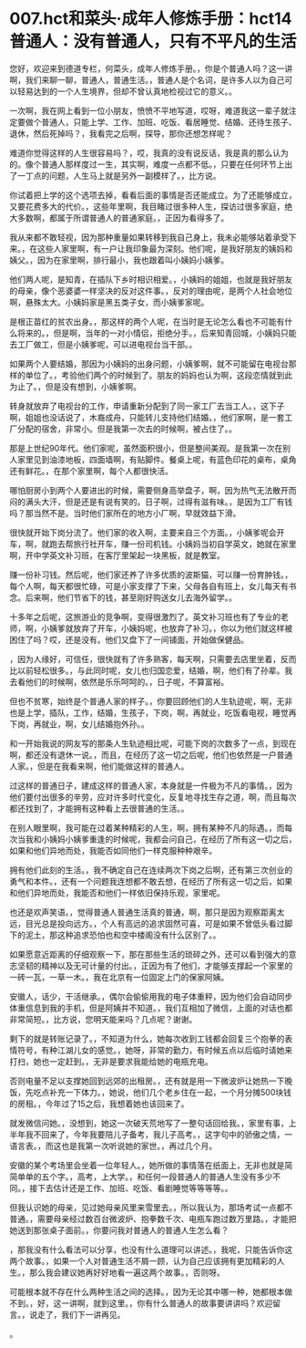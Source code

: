 # 007.hct和菜头·成年人修炼手册：hct14 普通人：没有普通人，只有不平凡的生活

您好，欢迎来到德道专栏，何菜头，成年人修炼手册。，你是个普通人吗？这一讲啊，我们来聊一聊，普通人，普通生活。，普通人是个名词，是许多人以为自己可以轻易达到的一个人生境界，但却不曾认真地检视过它的意义。。

一次啊，我在网上看到一位小朋友，愤愤不平地写道，哎呀，难道我这一辈子就注定要做个普通人，只能上学、工作、加班、吃饭、看居睡觉、结婚、还待生孩子、退休，然后死掉吗？，我看完之后啊，探导，那你还想怎样呢？

难道你觉得这样的人生很容易吗？，哎，我真的没有说反话，我是真的那么认为的。像个普通人那样度过一生，其实啊，难度一点都不低。，只要在任何环节上出了一丁点的问题，人生马上就是另外一副模样了。，比方说。

你试着把上学的这个选项去掉，看看后面的事情是否还能成立。为了还能够成立，又要花费多大的代价。，这些年里啊，我目睹过很多种人生，探访过很多家庭，绝大多数啊，都属于所谓普通人的普通家庭。，正因为看得多了。

我从来都不敢轻视，因为那种重量如果转移到我自己身上，我未必能够站着承受下来。，在这些人家里啊，有一户让我印象最为深刻。他们呢，是我好朋友的姨妈和姨父。，因为在家里啊，排行最小，我也跟着叫小姨妈小姨爹。

他们两人呢，是知青，在插队下乡时相识相爱。，小姨妈的姐姐，也就是我好朋友的母亲，像个恶婆婆一样坚决的反对这件事。，反对的理由呢，是两个人社会地位啊，悬殊太大。小姨妈家是黑五类子女，而小姨爹家呢。

是根正苗红的贫农出身。，那这样的两个人呢，在当时是无论怎么看也不可能有什么将来的。，但是啊，当年的一对小情侣，拒绝分手。，后来知青回城，小姨妈只能去工厂做工，但是小姨爹呢，可以进电视台当干部。。

如果两个人要结婚，那因为小姨妈的出身问题，小姨爹啊，就不可能留在电视台那样的单位了。，考验他们两个的时候到了。朋友的妈妈也认为啊，这段恋情就到此为止了。，但是没有想到，小姨爹啊。

转身就放弃了电视台的工作，申请重新分配到了同一家工厂去当工人。，这下子啊，姐姐也没话说了，木裔成舟，只能转儿支持他们结婚。，他们家啊，是一套工厂分配的宿舍，非常小。但是我第一次去的时候啊，被占住了。。

那是上世纪90年代。他们家呢，虽然面积很小，但是整间美观。是我第一次在别人家里见到油漆地板，四面墙啊，有贴脚件。餐桌上呢，有蓝色印花的桌布，桌角还有鲜花。，在那个家里啊，每个人都很快活。

哪怕厨房小到两个人要进出的时候，需要侧身高举盘子，啊，因为热气无法散开而闷的满头大汗，但是还是有说有笑的。日子啊，过得有滋有味。，是因为工厂有钱吗？那当然不是。当时他们家所在的地方小厂啊，早就效益下滑。

很快就开始下岗分流了。他们家的收入啊，主要来自三个方面。，小姨爹呢会开车，啊，就跑去帮旅行社开车，赚一份司机钱。小姨妈当初自学英文，她就在家里啊，开中学英文补习班，在客厅里架起一块黑板，就是教室。

赚一份补习钱。然后呢，他们家还养了许多优质的波斯猫，可以赚一份育肿钱。，每个人啊，每天都很忙碌，可是小家支撑了下来，父母各自有班上，女儿每天有书念。后来啊，他们节省下的钱，甚至刚好购送女儿去海外留学。。

十多年之后呢，这旅游业的竞争啊，变得很激烈了。英文补习班也有了专业的老师，啊，小姨爹就放弃了开车，小姨妈呢，也放弃了补习。，你以为他们就这样被困住了吗？哎，还是没有。他们又盘下了一间铺面，开始做保健品。

，因为人缘好，可信任，很快就有了许多熟客，每天啊，只需要去店里坐着，反而比以前轻松很多。，与此同时呢，女儿也归国恋爱，结婚，啊，他们有了孙辈。我去看他们的时候啊，依然是乐乐呵呵的。，日子呢，不算富裕。

但也不贫寒，始终是个普通人家的样子。，你要回顾他们的人生轨迹呢，啊，无非也是上学，插队，工作，结婚，生孩子，下岗，啊，再就业，吃饭看电视，睡觉再下岗，再就业，啊，女儿结婚抱外孙。。

和一开始我说的网友写的那条人生轨迹相比呢，可能下岗的次数多了一点，到现在啊，都还没有退休一说。，而且，在经历了这一切之后呢，他们也依然是一户普通人家。，但是在我看来啊，他们能做这样的普通人。

过这样的普通日子，建成这样的普通人家，本身就是一件极为不凡的事情。，因为他们要付出很多的辛劳，应对许多时代变化，反复地寻找生存之道，啊，而且每次都还找到了，才能拥有这种看上去很普通的生活。。

在别人眼里啊，我可能在过着某种精彩的人生，啊，拥有某种不凡的际遇。，而每次当我和小姨妈小姨爹重逢的时候呢，我都会问自己，在经历了所有这一切之后，如果和他们异地而处，我能否如同他们一样克服种种艰辛。

拥有他们此刻的生活。，我不确定自己在连续两次下岗之后啊，还有第三次创业的勇气和本件。，还有一个问题我连想都不敢去想，在经历了所有这一切之后，如果和他们异地而处，我能否和他们一样依旧保持乐观，家里呢。

也还是欢声笑语。，觉得普通人普通生活真的普通，啊，那只是因为观察距离太远，目光总是投向远方。，个人有高远的追求固然可喜，可是如果不曾低头看过脚下的泥土，那这种追求恐怕也和空中楼阁没有什么区别了。。

如果愿意近距离的仔细观察一下，那在那些生活的琐碎之外，还可以看到强大的意志坚韧的精神以及无可计量的付出。，正因为有了他们，才能够支撑起一个家里的一砖一瓦，一草一木。，我在北京有一位固定上门的保家阿姨。

安徽人，话少，干活继承。，偶尔会偷偷用我的电子体重秤，因为他们会自动同步体重信息到我的手机，但是阿姨并不知道。，我们互相加了微信，上面的对话也都非常简短。，比方说，您明天能来吗？几点呢？谢谢。

剩下的就是转账记录了。，不知道为什么，她每次收到工钱都会回复三个抱拳的表情符号，有种江湖儿女的感觉。，她呀，非常的勤力，有时候五点以后临时请她来打扫，她也一定赶到。，无非是要求我能给她的电瓶充电。

否则电量不足以支撑她回到远郊的出租房。，还有就是用一下微波炉让她热一下晚饭，先吃点补充一下体力。，她说，他们几个老乡住在一起，一个月分摊500块钱的房租。，今年过了15之后，我想着她也该回来了。

就发微信问她。，没想到，她这一次破天荒地写了一整句话回给我。，家里有事，上半年我不回来了，今年我要陪儿子备考，我儿子高考。，这字句中的骄傲之情，一语言表。，而这也是我第一次听说她的家世。，再过几个月。

安徽的某个考场里会坐着一位年轻人。，她所做的事情落在纸面上，无非也就是简简单单的五个字。，高考，上大学。，和任何一段普通人的普通人生没有多少不同。，接下去估计还是工作、加班、吃饭、看剧睡觉等等等等。。

但我认识她的母亲，见过她母亲风里来雪里去。，所以我认为，那场考试一点都不普通。，需要母亲经过数百台微波炉、抱拳数千次、电瓶车跑过数万里路。，才能把她送到那张桌子面前。，你要问我对普通人的普通人生怎么看？

，那我没有什么看法可以分享，也没有什么道理可以讲述。，我呢，只能告诉你这两个故事。，如果一个人对普通生活不屑一顾，认为自己应该拥有更加精彩的人生。，那么我会建议她再好好地看一遍这两个故事。，否则呀。

可能根本就不存在什么两种生活之间的选择。，因为无论其中哪一种，她都根本做不到。，好，这一讲啊，就到这里。，你有什么普通人的故事要讲讲吗？欢迎留言。，说走了，我们下一讲再见。

。